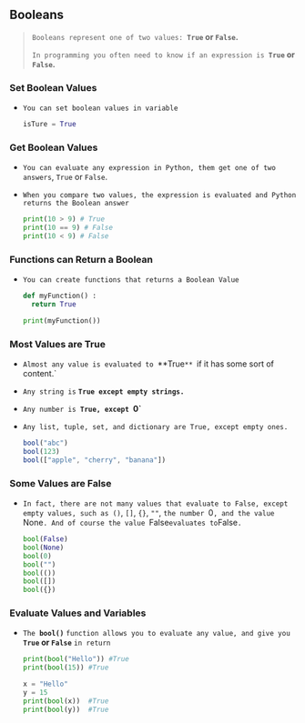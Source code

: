 ##                                                                Booleans

> `Booleans represent one of two values: `**`True` or `False`.**
>
> `In programming you often need to know if an expression is `**`True` or `False`.**





### Set Boolean Values

- `You can set boolean values in variable`

  ```python
  isTure = True
  ```

  





### Get  Boolean Values

- `You can evaluate any expression in Python, them get one of two answers`, `True` or `False`.

- `When you compare two values, the expression is evaluated and Python returns the Boolean answer`

  ```python
  print(10 > 9) # True
  print(10 == 9) # False
  print(10 < 9) # False
  ```







### Functions can Return a Boolean

- `You can create functions that returns a Boolean Value`

  ```python
  def myFunction() :
    return True
  
  print(myFunction())
  ```

  





### Most Values are True

- `Almost any value is evaluated to `**True`** `if it has some sort of content.`

- `Any string is` **`True except empty strings.`**

- `Any number is `**`True, except `0`**

- `Any list, tuple, set, and dictionary are True, except empty ones.`

  ```js
  bool("abc")
  bool(123)
  bool(["apple", "cherry", "banana"])
  ```

  





### Some Values are False

- `In fact, there are not many values that evaluate to False, except empty values, such as ()`, `[]`, `{}`, `""`, `the number `0`, and the value `None`. And of course the value `False` evaluates to `False`.`

  ```python
  bool(False)
  bool(None)
  bool(0)
  bool("")
  bool(())
  bool([])
  bool({})
  ```

  





### Evaluate Values and Variables

- `The `**`bool()`** `function allows you to evaluate any value, and give you `**`True` or `False`** `in return`

  ```python
  print(bool("Hello")) #True
  print(bool(15)) #True
  
  x = "Hello"
  y = 15
  print(bool(x))  #True
  print(bool(y))  #True
  ```

  



